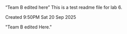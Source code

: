 “Team B edited here”
This is a test readme file for lab 6.

Created 9:50PM Sat 20 Sep 2025

"Team B edited Here."
